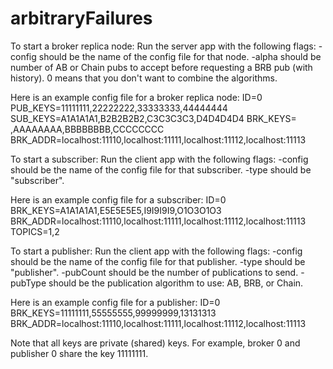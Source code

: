 # arbitraryFailures

To start a broker replica node:
Run the server app with the following flags:
-config should be the name of the config file for that node.
-alpha should be number of AB or Chain pubs to accept before requesting a BRB pub (with history).
 0 means that you don't want to combine the algorithms.

Here is an example config file for a broker replica node:
ID=0
PUB_KEYS=11111111,22222222,33333333,44444444
SUB_KEYS=A1A1A1A1,B2B2B2B2,C3C3C3C3,D4D4D4D4
BRK_KEYS=        ,AAAAAAAA,BBBBBBBB,CCCCCCCC
BRK_ADDR=localhost:11110,localhost:11111,localhost:11112,localhost:11113

To start a subscriber:
Run the client app with the following flags:
-config should be the name of the config file for that subscriber. 
-type should be "subscriber".

Here is an example config file for a subscriber:
ID=0
BRK_KEYS=A1A1A1A1,E5E5E5E5,I9I9I9I9,O1O3O1O3
BRK_ADDR=localhost:11110,localhost:11111,localhost:11112,localhost:11113
TOPICS=1,2

To start a publisher:
Run the client app with the following flags:
-config should be the name of the config file for that publisher. 
-type should be "publisher".
-pubCount should be the number of publications to send.
-pubType should be the publication algorithm to use: AB, BRB, or Chain.

Here is an example config file for a publisher:
ID=0
BRK_KEYS=11111111,55555555,99999999,13131313
BRK_ADDR=localhost:11110,localhost:11111,localhost:11112,localhost:11113

Note that all keys are private (shared) keys. For example, broker 0 and publisher 0 share the key 11111111.
